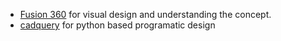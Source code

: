 - [Fusion 360](https://www.youtube.com/watch?v=p4rvteV-L8s&list=PLGs0VKk2DiYwxUjGRWEgotTY8ipVvFsIp&index=1) for visual design and understanding the concept.
- [cadquery](https://cadquery.readthedocs.io/en/latest) for python based programatic design
